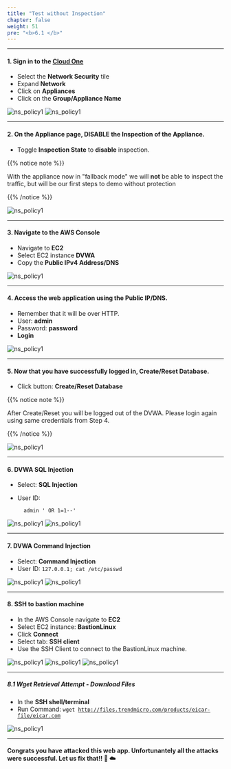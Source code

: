 ```yaml
---
title: "Test without Inspection"
chapter: false
weight: 51
pre: "<b>6.1 </b>"
---
```

 
---

#### 1. Sign in to the [Cloud One](https://cloudone.trendmicro.com/home)
- Select the **Network Security** tile
- Expand **Network** 
- Click on **Appliances**
- Click on the **Group/Appliance Name**

![ns_policy1](/images/ns_aplliances.png)
![ns_policy1](/images/ns_distro_policy.png)

---

#### 2. On the Appliance page, DISABLE the Inspection of the Appliance. 
- Toggle **Inspection State** to **disable** inspection. 

{{% notice note %}}
<p style='text-align: left;'>
With the appliance now in "fallback mode" we will <b>not</b> be able to inspect the traffic, but will be our first steps to demo without protection
</p>
{{% /notice %}}

![ns_policy1](/images/ns_fallback.png)

---

#### 3. Navigate to the AWS Console
- Navigate to **EC2**
- Select EC2 instance **DVWA** 
- Copy the **Public IPv4 Address/DNS**

![ns_policy1](/images/dvwa_ip.png)


---

#### 4. Access the web application using the Public IP/DNS. 
- Remember that it will be over HTTP. 
- User: **admin**
- Password: **password**
- **Login**

![ns_policy1](/images/dvwa_login.png)

---

#### 5. Now that you have successfully logged in, Create/Reset Database. 
- Click button: **Create/Reset Database**

{{% notice note %}}
<p style='text-align: left;'>
After Create/Reset you will be logged out of the DVWA. Please login again using same credentials from Step 4.
</p>
{{% /notice %}}

![ns_policy1](/images/dvwa_db_set.png)

---

#### 6. DVWA SQL Injection 
- Select: **SQL Injection**
- User ID: 
    
        admin ' OR 1=1--'

![ns_policy1](/images/sql_1.png)
![ns_policy1](/images/sql_2.png)

---

#### 7. DVWA Command Injection 
- Select: **Command Injection**
- User ID: <code>127.0.0.1; cat /etc/passwd</code>

![ns_policy1](/images/rce_1.png)
![ns_policy1](/images/rce_2.png)

---

#### 8. SSH to bastion machine 
- In the AWS Console navigate to **EC2**
- Select EC2 instance: **BastionLinux**
- Click **Connect**
- Select tab: **SSH client**
- Use the SSH Client to connect to the BastionLinux machine. 

![ns_policy1](/images/ec2_bastion.png)
![ns_policy1](/images/ssh_client.png)
![ns_policy1](/images/ssh_shell.png)

---

##### 8.1 Wget Retrieval Attempt - Download Files 
- In the **SSH shell/terminal**
- Run Command: <code>wget http://files.trendmicro.com/products/eicar-file/eicar.com</code>

![ns_policy1](/images/wget.png)


-----
#### Congrats you have attacked this web app. Unfortunantely all the attacks were successful. Let us fix that!! :rocket: :cloud:
